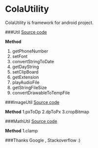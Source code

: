 ColaUtility
=====
ColaUtility is framework for android project.

###Util
[Source code](app/src/main/java/com/cbstudio/colautility/Util.java)

**Method**
1. getPhoneNumber
2. setFont
3. convertStringToDate
4. getDayString
5. setClipBoard
6. getExtension
7. playAudioFile
8. getStringFileSize
9. convertDrawableToTempFile

###ImageUtil
[Source code](app/src/main/java/com/cbstudio/colautility/ImageUtil.java)

**Method**
1.pxToDp
2.dpToPx
3.cropBitmap
  
###MathUtil
[Source code](app/src/main/java/com/cbstudio/colautility/MathUtil.java)

**Method**
1.clamp


###Thanks
Google , Stackoverflow :)
